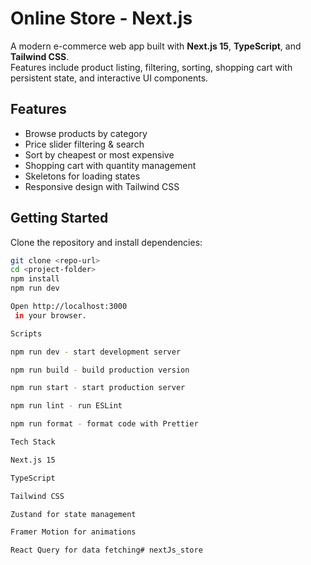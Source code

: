 # Online Store - Next.js

A modern e-commerce web app built with **Next.js 15**, **TypeScript**, and **Tailwind CSS**.  
Features include product listing, filtering, sorting, shopping cart with persistent state, and interactive UI components.

## Features

- Browse products by category
- Price slider filtering & search
- Sort by cheapest or most expensive
- Shopping cart with quantity management
- Skeletons for loading states
- Responsive design with Tailwind CSS

## Getting Started

Clone the repository and install dependencies:

```bash
git clone <repo-url>
cd <project-folder>
npm install
npm run dev

Open http://localhost:3000
 in your browser.

Scripts

npm run dev - start development server

npm run build - build production version

npm run start - start production server

npm run lint - run ESLint

npm run format - format code with Prettier

Tech Stack

Next.js 15

TypeScript

Tailwind CSS

Zustand for state management

Framer Motion for animations

React Query for data fetching# nextJs_store

